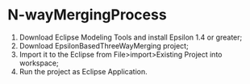 # N-wayMergingProcess
1) Download Eclipse Modeling Tools and install Epsilon 1.4 or greater;
3) Download EpsilonBasedThreeWayMerging project; 
4) Import it to the Eclipse from File>import>Existing Project into workspace;
5) Run the project as Eclipse Application.

